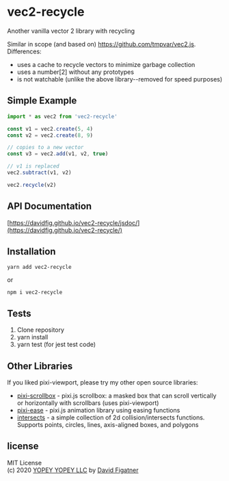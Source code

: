 # vec2-recycle
Another vanilla vector 2 library with recycling

Similar in scope (and based on) https://github.com/tmpvar/vec2.js. Differences:

* uses a cache to recycle vectors to minimize garbage collection
* uses a number[2] without any prototypes
* is not watchable (unlike the above library--removed for speed purposes)

## Simple Example
```js
import * as vec2 from 'vec2-recycle'

const v1 = vec2.create(5, 4)
const v2 = vec2.create(8, 9)

// copies to a new vector
const v3 = vec2.add(v1, v2, true)

// v1 is replaced
vec2.subtract(v1, v2)

vec2.recycle(v2)
```

## API Documentation
[https://davidfig.github.io/vec2-recycle/jsdoc/](https://davidfig.github.io/vec2-recycle/)

## Installation

    yarn add vec2-recycle
or

    npm i vec2-recycle
  
## Tests

1. Clone repository
2. yarn install
3. yarn test (for jest test code)

## Other Libraries
If you liked pixi-viewport, please try my other open source libraries:
* [pixi-scrollbox](https://github.com/davidfig/pixi-scrollbox) - pixi.js scrollbox: a masked box that can scroll vertically or horizontally with scrollbars (uses pixi-viewport)
* [pixi-ease](https://github.com/davidfig/pixi-ease) - pixi.js animation library using easing functions
* [intersects](https://github.com/davidfig/intersects) - a simple collection of 2d collision/intersects functions. Supports points, circles, lines, axis-aligned boxes, and polygons

## license  
MIT License  
(c) 2020 [YOPEY YOPEY LLC](https://yopeyopey.com/) by [David Figatner](https://twitter.com/yopey_yopey/)